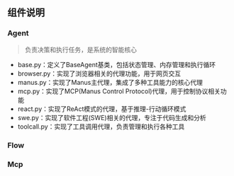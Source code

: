 ## 组件说明

### Agent
> 负责决策和执行任务，是系统的智能核心
- base.py：定义了BaseAgent基类，包括状态管理、内存管理和执行循环
- browser.py：实现了浏览器相关的代理功能，用于网页交互
- manus.py：实现了Manus主代理，集成了多种工具能力的核心代理
- mcp.py：实现了MCP(Manus Control Protocol)代理，用于控制协议相关功能
- react.py：实现了ReAct模式的代理，基于推理-行动循环模式
- swe.py：实现了软件工程(SWE)相关的代理，专注于代码生成和分析
- toolcall.py：实现了工具调用代理，负责管理和执行各种工具
### Flow

### Mcp

<!-- truncate -->